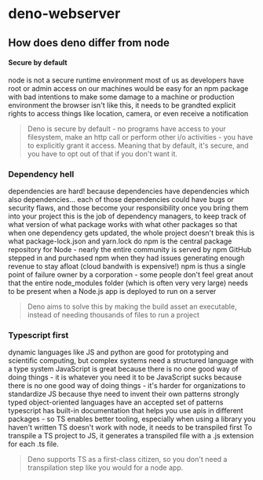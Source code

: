 # deno-webserver

## How does deno differ from node
#### Secure by default
node is not a secure runtime environment
most of us as developers have root or admin access on our machines
would be easy for an npm package with bad intentions to make some damage to a machine or production environment
the browser isn't like this, it needs to be grandted explicit rights to access things like location, camera, or even receive a notification
> Deno is secure by default - no programs have access to your filesystem, make an http call or perform other i/o activities - you have to explicitly grant it access. Meaning that by default, it's secure, and you have to opt out of that if you don't want it.

### Dependency hell
dependencies are hard! because dependencies have dependencies which also dependencies...
each of those dependencies could have bugs or security flaws, and those become your responsibility once you bring them into your project
this is the job of dependency managers, to keep track of what version of what package works with what other packages so that when one dependency gets updated, the whole project doesn't break
this is what package-lock.json and yarn.lock do
npm is the central package repository for Node - nearly the entire community is served by npm
GitHub stepped in and purchased npm when they had issues generating enough revenue to stay afloat (cloud bandwith is expensive!)
npm is thus a single point of failure owner by a corporation - some people don't feel great anout that
the entire node_modules folder (which is often very very large) needs to be present when a Node.js app is deployed to run on a server
> Deno aims to solve this by making the build asset an executable, instead of needing thousands of files to run a project

### Typescript first
dynamic languages like JS and python are good for prototyping and scientific computing, but complex systems need a structured language with a type system
JavaScript is great because there is no one good way of doing things - it is whatever you need it to be
JavaScript sucks because there is no one good way of doing things - it's harder for organizations to standardize JS because thye need to invent their own patterns
strongly typed object-oriented languages have an accepted set of patterns
typescript has built-in documentation that helps you use apis in different packages - so TS enables better tooling, especially when using a library you haven't written
TS doesn't work with node, it needs to be transpiled first
To transpile a TS project to JS, it generates a transpiled file with a .js extension for each .ts file.
> Deno supports TS as a first-class citizen, so you don't need a transpilation step like you would for a node app.
